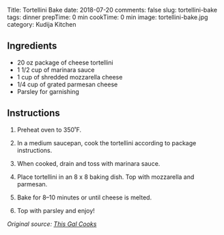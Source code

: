 Title: Tortellini Bake
date: 2018-07-20
comments: false
slug: tortellini-bake
tags: dinner
prepTime: 0 min
cookTime: 0 min
image: tortellini-bake.jpg
category: Kudija Kitchen


## Ingredients
- 20 oz package of cheese tortellini 
- 1 1/2 cup of marinara sauce
- 1 cup of shredded mozzarella cheese
- 1/4 cup of grated parmesan cheese
- Parsley for garnishing 


## Instructions
1. Preheat oven to 350˚F.

2. In a medium saucepan, cook the tortellini according to package instructions.

3. When cooked, drain and toss with marinara sauce. 

4. Place tortellini in an 8 x 8 baking dish. Top with mozzarella and parmesan. 

5. Bake for 8–10 minutes or until cheese is melted. 

6. Top with parsley and enjoy! 

*Original source: [This Gal Cooks](https://www.thisgalcooks.com/twenty-minute-easy-tortellini-bake/)*